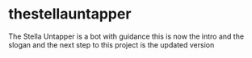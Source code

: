 # thestellauntapper
The Stella Untapper is
a bot with guidance
this is now the intro and the slogan and 
the next step to this project is the updated version
